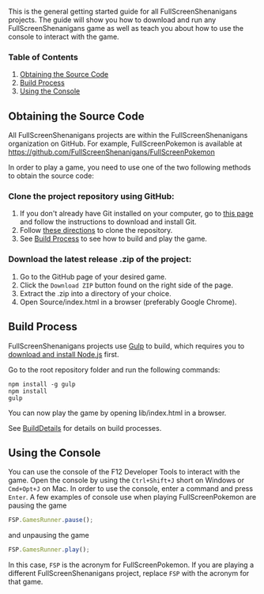 This is the general getting started guide for all FullScreenShenanigans projects. The guide will show you how to download and run any FullScreenShenanigans game as well as teach you about how to use the console to interact with the game.

### Table of Contents

1. [Obtaining the Source Code](#obtaining-the-source-code)
2. [Build Process](#build-process)
3. [Using the Console](#using-the-console)

## Obtaining the Source Code

All FullScreenShenanigans projects are within the FullScreenShenanigans organization on GitHub. For example, FullScreenPokemon is available at https://github.com/FullScreenShenanigans/FullScreenPokemon 

In order to play a game, you need to use one of the two following methods to obtain the source code:

### Clone the project repository using GitHub:
1. If you don't already have Git installed on your computer, go to [this page](http://git-scm.com/book/en/v2/Getting-Started-Installing-Git) and follow the instructions to download and install Git.
2. Follow [these directions](https://help.github.com/articles/cloning-a-repository/) to clone the repository.
3. See [Build Process](#build-process) to see how to build and play the game.

### Download the latest release .zip of the project:
1. Go to the GitHub page of your desired game.
2. Click the `Download ZIP` button found on the right side of the page.
3. Extract the .zip into a directory of your choice.
4. Open Source/index.html in a browser (preferably Google Chrome).


## Build Process

FullScreenShenanigans projects use [Gulp](http://gulpjs.com/) to build, which requires you to [download and install Node.js](http://nodejs.org) first.

Go to the root repository folder and run the following commands:
    
    npm install -g gulp
    npm install
    gulp

You can now play the game by opening lib/index.html in a browser.

See [BuildDetails](https://github.com/FullScreenShenanigans/Documentation/blob/master/BuildDetails.md) for details on build processes.


## Using the Console
You can use the console of the F12 Developer Tools to interact with the game. Open the console by using the `Ctrl+Shift+J` short on Windows or `Cmd+Opt+J` on Mac. In order to use the console, enter a command and press `Enter`. A few examples of console use when playing FullScreenPokemon are pausing the game

```javascript
FSP.GamesRunner.pause();
```
and unpausing the game
```javascript
FSP.GamesRunner.play();
```

In this case, `FSP` is the acronym for FullScreenPokemon. If you are playing a different FullScreenShenanigans project, replace `FSP` with the acronym for that game. 
